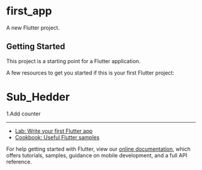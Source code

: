 # first_app

A new Flutter project.

## Getting Started

This project is a starting point for a Flutter application.

A few resources to get you started if this is your first Flutter project:
  

# Sub_Hedder 
1.Add counter







--------------------------------------------------------
- [Lab: Write your first Flutter app](https://flutter.dev/docs/get-started/codelab)
- [Cookbook: Useful Flutter samples](https://flutter.dev/docs/cookbook)

For help getting started with Flutter, view our
[online documentation](https://flutter.dev/docs), which offers tutorials,
samples, guidance on mobile development, and a full API reference.

